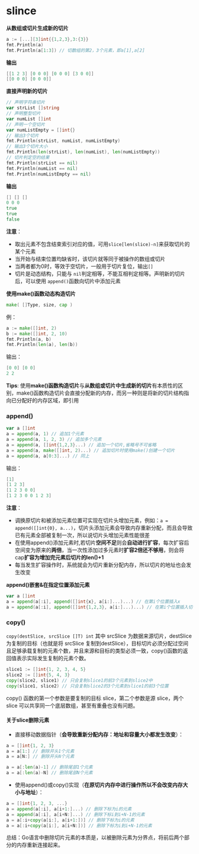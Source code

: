 #  slince

**从数组或切片生成新的切片**

```go
a := [...][3]int{{1,2,3},3:{3}}
fmt.Println(a)
fmt.Println(a[1:3]) // 切数组的第2，3个元素，即a[1],a[2]
```
**输出**
```go
[[1 2 3] [0 0 0] [0 0 0] [3 0 0]]
[[0 0 0] [0 0 0]]
```
**直接声明新的切片**
```go
// 声明字符串切片
var strList []string
// 声明整型切片
var numList []int
// 声明一个空切片
var numListEmpty = []int{}
// 输出3个切片
fmt.Println(strList, numList, numListEmpty)
// 输出3个切片大小
fmt.Println(len(strList), len(numList), len(numListEmpty))
// 切片判定空的结果
fmt.Println(strList == nil)
fmt.Println(numList == nil)
fmt.Println(numListEmpty == nil)
```
**输出**
```go
[] [] []
0 0 0
true
true
false
```
**注意**：
* 取出元素不包含结束索引对应的值，可用`slice[len(slice)-n]`来获取切片的某个元素
* 当开始与结束位置均缺省时，该切片就等同于被操作的数组或切片
* 当两者都为0时，等效于空切片，一般用于切片复位，输出`[]`
* 切片是动态结构，只能与 `nil`判定相等，不能互相判定相等。声明新的切片后，可以使用 `append()`函数向切片中添加元素

**使用make()函数动态构造切片**

```go
make( []Type, size, cap )
```
例：
```go
a := make([]int, 2)
b := make([]int, 2, 10)
fmt.Println(a, b)
fmt.Println(len(a), len(b))
```
输出：
```go
[0 0] [0 0]
2 2
```
**Tips**:
使用**make()函数构造切片**与**从数组或切片中生成新的切片**有本质性的区别，make()函数构造切片会直接分配新的内存，而另一种则是将新的切片结构指向已分配好的内存区域，即引用

 ### append()

```go
var a []int
a = append(a, 1) // 追加1个元素
a = append(a, 1, 2, 3) // 追加多个元素
a = append(a, []int{1,2,3}...) // 追加一个切片,省略号不可省略
a = append(a, make([]int, 2)...) // 追加切片时使用make()创建一个切片
a = append(a, a[0:3]...) // 同上
```
输出：
```go
[1]
[1 2 3]
[1 2 3 0 0]
[1 2 3 0 0 1 2 3]
```

**注意**：
* 调换原切片和被添加元素位置可实现在切片头增加元素，例如：`a = append([]int{0}, a...)`，切片头添加元素会导致内存重新分配，而且会导致已有元素全部被复制一次，所以说切片头增加元素性能很差
* 在使用append()添加元素时,若切片**空间不足**则会**自动进行扩容**，每次扩容后空间变为原来的**两倍**，当一次性添加过多元素时**扩容2倍还不够用**，则会将cap**扩容为增加完元素后切片的len()+1**
* 每当发生扩容操作时，系统就会为切片重新分配内存，所以切片的地址也会发生改变

**append()嵌套&在指定位置添加元素**
```go
var a []int
a = append(a[:i], append([]int{x}, a[i:]...)...) // 在第i个位置插入x
a = append(a[:i], append([]int{1,2,3}, a[i:]...)...) // 在第i个位置插入切片
```

### copy()
`copy(destSlice, srcSlice []T) int`
其中 srcSlice 为数据来源切片，destSlice 为复制的目标（也就是将 srcSlice 复制到destSlice），目标切片必须分配过空间且足够承载复制的元素个数，并且来源和目标的类型必须一致，copy()函数的返回值表示实际发生复制的元素个数。

```go
slice1 := []int{1, 2, 3, 4, 5}
slice2 := []int{5, 4, 3}
copy(slice2, slice1) // 只会复制slice1的前3个元素到slice2中
copy(slice1, slice2) // 只会复制slice2的3个元素到slice1的前3个位置
```
copy() 函数的第一个参数是要复制的目标 slice，第二个参数是源 slice，两个 slice 可以共享同一个底层数组，甚至有重叠也没有问题。

#### 关于slice删除元素

* 直接移动数据指针（**会导致重新分配内存：地址和容量大小都发生改变**）：
```go
a = []int{1, 2, 3}
a = a[1:] // 删除开头1个元素
a = a[N:] // 删除开头N个元素

a = a[:len(a)-1] // 删除尾部1个元素
a = a[:len(a)-N] // 删除尾部N个元素
```
* 使用append()或copy()实现（**在原切片内存中进行操作所以不会改变内存大小与地址**）：
```go
a = []int{1, 2, 3, ...}
a = append(a[:i], a[i+1:]...) // 删除下标为i的元素
a = append(a[:i], a[i+N:]...) // 删除下标i到i+N-1的元素
a = a[:i+copy(a[i:], a[i+1:])] // 删除下标为i的元素
a = a[:i+copy(a[i:], a[i+N:])] // 删除下标为i到i+N-1的元素
```

总结：Go语言中删除切片元素的本质是，以被删除元素为分界点，将前后两个部分的内存重新连接起来。



